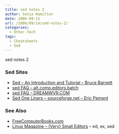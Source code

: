 ```yaml
---
title: sed notes 2
author: Sonia Hamilton
date: 2006-09-15
url: /2006/09/14/sed-notes-2/
categories:
  - Other-Tech
tags:
  - Cheatsheets
  - Sed
---
```

sed notes 2
<!--more-->

### Sed Sites

  * [Sed &#8211; An Introduction and Tutorial &#8211; Bruce Barnett][1]
  * [sed FAQ &#8211; alt.comp.editors.batch][2]
  * [sed FAQ &#8211; DREAMWVR.COM][3]
  * [Sed One Liners &#8211; sourceforge.net &#8211; Eric Pement][4]

### See Also

  * [FreeComputerBooks.com][5]
  * [Linux Magazine &#8211; (Very) Small Editors][6] &#8211; ed, ex, sed

 [1]: http://www.grymoire.com/Unix/Sed.html
 [2]: http://www.faqs.org/faqs/editor-faq/sed/
 [3]: http://www.dreamwvr.com/sed-info/sed-faq.html
 [4]: http://sed.sourceforge.net/sed1line.txt
 [5]: http://freecomputerbooks.com/unixBooksIndex.html
 [6]: http://www.linux-mag.com/id/1505/
